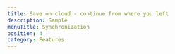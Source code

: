 ```yaml
---
title: Save on cloud - continue from where you left
description: Sample
menuTitle: Synchronization
position: 4
category: Features
---
```

